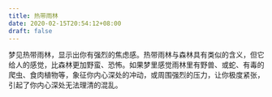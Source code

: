 ```yaml
---
title: 热带雨林
date: 2020-02-15T20:54:12+08:00
draft: false
---
```


梦见热带雨林，显示出你有强烈的焦虑感。热带雨林与森林具有类似的含义，但它给人的感觉，比森林更加野蛮、恐怖。如果梦里感觉雨林里有野兽、或蛇、有毒的爬虫、食肉植物等，象征你内心深处的冲动，或周围强烈的压力，让你极度紧张，引起了你内心深处无法理清的混乱。